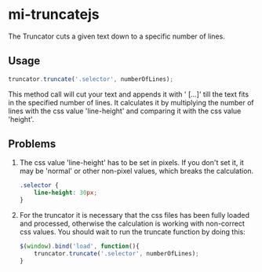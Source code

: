 # mi-truncatejs

The Truncator cuts a given text down to a specific number of lines.

## Usage

```javascript
truncator.truncate('.selector', numberOfLines);
```

This method call will cut your text and appends it with ' [...]' till the text fits in the specified number of lines.
It calculates it by multiplying the number of lines with the css value 'line-height' and comparing it with the css value 'height'.

## Problems

1. The css value 'line-height' has to be set in pixels. If you don't set it, it may be 'normal' or other non-pixel values, which breaks the calculation. 
    ```css
    .selector {
        line-height: 30px;
    }
    ```
2. For the truncator it is necessary that the css files has been fully loaded and processed, otherwise the calculation is working with non-correct css values.
 You should wait to run the truncate function by doing this:
 
    ```javascript
    $(window).bind('load', function(){
        truncator.truncate('.selector', numberOfLines);
    }
    ```